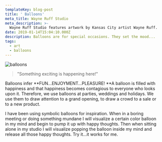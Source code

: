 ```yaml
---
templateKey: blog-post
title: ' Balloons'
meta_title: Wayne Ruff Studio
meta_description: >-
  Wayne Ruff Studio features artwork by Kansas City artist Wayne Ruff.
date: 2019-01-14T15:04:10.000Z
description: Balloons are for special occasions. They set the mood...
tags:
  - art
  - balloons
---
```

![balloons](/img/balloons.jpg "Balloons")

> "Something exciting is happening here!" 

Balloons infer **FUN...ENJOYMENT...PLEASURE! **A balloon is filled with happiness and that happiness becomes contagious to everyone who looks upon it. Therefore, we use balloons at parties, weddings and holidays. We use them to draw attention to a grand opening, to draw a crowd to a sale or to a new product.

I have been using symbolic balloons for inspiration. When in a boring meeting or doing something mundane I will visualize a certain color balloon in my mind and begin to pump it up with happy thoughts. Then when sitting alone in my studio I will visualize popping the balloon inside my mind and release all those happy thoughts. Try it...it works for me.
